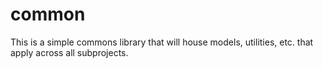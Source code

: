 # common
This is a simple commons library that will house models, utilities, etc. that apply across all subprojects.
